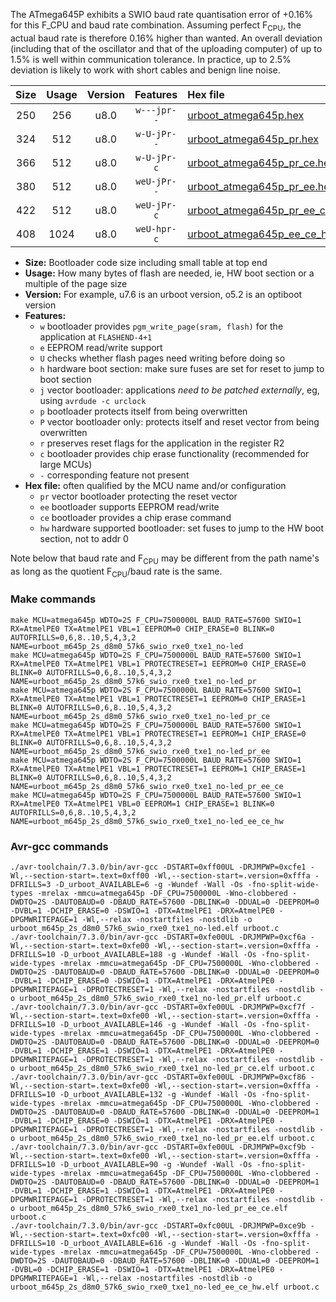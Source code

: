 The ATmega645P exhibits a SWIO baud rate quantisation error of +0.16% for this F_CPU and baud rate combination. Assuming perfect F<sub>CPU</sub>, the actual baud rate is therefore 0.16% higher than wanted. An overall deviation (including that of the oscillator and that of the uploading computer) of up to 1.5% is well within communication tolerance. In practice, up to 2.5% deviation is likely to work with short cables and benign line noise.

|Size|Usage|Version|Features|Hex file|
|:-:|:-:|:-:|:-:|:--|
|250|256|u8.0|`w---jpr--`|[urboot_atmega645p.hex](https://raw.githubusercontent.com/stefanrueger/urboot.hex/main/cores/megacore/atmega645p/watchdog_2_s/internal_oscillator/7500000_hz/57600_baud/uart0_rxe0_txe1/no-led/urboot_atmega645p.hex)|
|324|512|u8.0|`w-U-jPr--`|[urboot_atmega645p_pr.hex](https://raw.githubusercontent.com/stefanrueger/urboot.hex/main/cores/megacore/atmega645p/watchdog_2_s/internal_oscillator/7500000_hz/57600_baud/uart0_rxe0_txe1/no-led/urboot_atmega645p_pr.hex)|
|366|512|u8.0|`w-U-jPr-c`|[urboot_atmega645p_pr_ce.hex](https://raw.githubusercontent.com/stefanrueger/urboot.hex/main/cores/megacore/atmega645p/watchdog_2_s/internal_oscillator/7500000_hz/57600_baud/uart0_rxe0_txe1/no-led/urboot_atmega645p_pr_ce.hex)|
|380|512|u8.0|`weU-jPr--`|[urboot_atmega645p_pr_ee.hex](https://raw.githubusercontent.com/stefanrueger/urboot.hex/main/cores/megacore/atmega645p/watchdog_2_s/internal_oscillator/7500000_hz/57600_baud/uart0_rxe0_txe1/no-led/urboot_atmega645p_pr_ee.hex)|
|422|512|u8.0|`weU-jPr-c`|[urboot_atmega645p_pr_ee_ce.hex](https://raw.githubusercontent.com/stefanrueger/urboot.hex/main/cores/megacore/atmega645p/watchdog_2_s/internal_oscillator/7500000_hz/57600_baud/uart0_rxe0_txe1/no-led/urboot_atmega645p_pr_ee_ce.hex)|
|408|1024|u8.0|`weU-hpr-c`|[urboot_atmega645p_ee_ce_hw.hex](https://raw.githubusercontent.com/stefanrueger/urboot.hex/main/cores/megacore/atmega645p/watchdog_2_s/internal_oscillator/7500000_hz/57600_baud/uart0_rxe0_txe1/no-led/urboot_atmega645p_ee_ce_hw.hex)|

- **Size:** Bootloader code size including small table at top end
- **Usage:** How many bytes of flash are needed, ie, HW boot section or a multiple of the page size
- **Version:** For example, u7.6 is an urboot version, o5.2 is an optiboot version
- **Features:**
  + `w` bootloader provides `pgm_write_page(sram, flash)` for the application at `FLASHEND-4+1`
  + `e` EEPROM read/write support
  + `U` checks whether flash pages need writing before doing so
  + `h` hardware boot section: make sure fuses are set for reset to jump to boot section
  + `j` vector bootloader: applications *need to be patched externally*, eg, using `avrdude -c urclock`
  + `p` bootloader protects itself from being overwritten
  + `P` vector bootloader only: protects itself and reset vector from being overwritten
  + `r` preserves reset flags for the application in the register R2
  + `c` bootloader provides chip erase functionality (recommended for large MCUs)
  + `-` corresponding feature not present
- **Hex file:** often qualified by the MCU name and/or configuration
  + `pr` vector bootloader protecting the reset vector
  + `ee` bootloader supports EEPROM read/write
  + `ce` bootloader provides a chip erase command
  + `hw` hardware supported bootloader: set fuses to jump to the HW boot section, not to addr 0


Note below that baud rate and F<sub>CPU</sub> may be different from the path name's as long as the quotient F<sub>CPU</sub>/baud rate is the same.

### Make commands
```
make MCU=atmega645p WDTO=2S F_CPU=7500000L BAUD_RATE=57600 SWIO=1 RX=AtmelPE0 TX=AtmelPE1 VBL=1 EEPROM=0 CHIP_ERASE=0 BLINK=0 AUTOFRILLS=0,6,8..10,5,4,3,2 NAME=urboot_m645p_2s_d8m0_57k6_swio_rxe0_txe1_no-led
make MCU=atmega645p WDTO=2S F_CPU=7500000L BAUD_RATE=57600 SWIO=1 RX=AtmelPE0 TX=AtmelPE1 VBL=1 PROTECTRESET=1 EEPROM=0 CHIP_ERASE=0 BLINK=0 AUTOFRILLS=0,6,8..10,5,4,3,2 NAME=urboot_m645p_2s_d8m0_57k6_swio_rxe0_txe1_no-led_pr
make MCU=atmega645p WDTO=2S F_CPU=7500000L BAUD_RATE=57600 SWIO=1 RX=AtmelPE0 TX=AtmelPE1 VBL=1 PROTECTRESET=1 EEPROM=0 CHIP_ERASE=1 BLINK=0 AUTOFRILLS=0,6,8..10,5,4,3,2 NAME=urboot_m645p_2s_d8m0_57k6_swio_rxe0_txe1_no-led_pr_ce
make MCU=atmega645p WDTO=2S F_CPU=7500000L BAUD_RATE=57600 SWIO=1 RX=AtmelPE0 TX=AtmelPE1 VBL=1 PROTECTRESET=1 EEPROM=1 CHIP_ERASE=0 BLINK=0 AUTOFRILLS=0,6,8..10,5,4,3,2 NAME=urboot_m645p_2s_d8m0_57k6_swio_rxe0_txe1_no-led_pr_ee
make MCU=atmega645p WDTO=2S F_CPU=7500000L BAUD_RATE=57600 SWIO=1 RX=AtmelPE0 TX=AtmelPE1 VBL=1 PROTECTRESET=1 EEPROM=1 CHIP_ERASE=1 BLINK=0 AUTOFRILLS=0,6,8..10,5,4,3,2 NAME=urboot_m645p_2s_d8m0_57k6_swio_rxe0_txe1_no-led_pr_ee_ce
make MCU=atmega645p WDTO=2S F_CPU=7500000L BAUD_RATE=57600 SWIO=1 RX=AtmelPE0 TX=AtmelPE1 VBL=0 EEPROM=1 CHIP_ERASE=1 BLINK=0 AUTOFRILLS=0,6,8..10,5,4,3,2 NAME=urboot_m645p_2s_d8m0_57k6_swio_rxe0_txe1_no-led_ee_ce_hw
```

### Avr-gcc commands
```
./avr-toolchain/7.3.0/bin/avr-gcc -DSTART=0xff00UL -DRJMPWP=0xcfe1 -Wl,--section-start=.text=0xff00 -Wl,--section-start=.version=0xfffa -DFRILLS=3 -D_urboot_AVAILABLE=6 -g -Wundef -Wall -Os -fno-split-wide-types -mrelax -mmcu=atmega645p -DF_CPU=7500000L -Wno-clobbered -DWDTO=2S -DAUTOBAUD=0 -DBAUD_RATE=57600 -DBLINK=0 -DDUAL=0 -DEEPROM=0 -DVBL=1 -DCHIP_ERASE=0 -DSWIO=1 -DTX=AtmelPE1 -DRX=AtmelPE0 -DPGMWRITEPAGE=1 -Wl,--relax -nostartfiles -nostdlib -o urboot_m645p_2s_d8m0_57k6_swio_rxe0_txe1_no-led.elf urboot.c
./avr-toolchain/7.3.0/bin/avr-gcc -DSTART=0xfe00UL -DRJMPWP=0xcf6a -Wl,--section-start=.text=0xfe00 -Wl,--section-start=.version=0xfffa -DFRILLS=10 -D_urboot_AVAILABLE=188 -g -Wundef -Wall -Os -fno-split-wide-types -mrelax -mmcu=atmega645p -DF_CPU=7500000L -Wno-clobbered -DWDTO=2S -DAUTOBAUD=0 -DBAUD_RATE=57600 -DBLINK=0 -DDUAL=0 -DEEPROM=0 -DVBL=1 -DCHIP_ERASE=0 -DSWIO=1 -DTX=AtmelPE1 -DRX=AtmelPE0 -DPGMWRITEPAGE=1 -DPROTECTRESET=1 -Wl,--relax -nostartfiles -nostdlib -o urboot_m645p_2s_d8m0_57k6_swio_rxe0_txe1_no-led_pr.elf urboot.c
./avr-toolchain/7.3.0/bin/avr-gcc -DSTART=0xfe00UL -DRJMPWP=0xcf7f -Wl,--section-start=.text=0xfe00 -Wl,--section-start=.version=0xfffa -DFRILLS=10 -D_urboot_AVAILABLE=146 -g -Wundef -Wall -Os -fno-split-wide-types -mrelax -mmcu=atmega645p -DF_CPU=7500000L -Wno-clobbered -DWDTO=2S -DAUTOBAUD=0 -DBAUD_RATE=57600 -DBLINK=0 -DDUAL=0 -DEEPROM=0 -DVBL=1 -DCHIP_ERASE=1 -DSWIO=1 -DTX=AtmelPE1 -DRX=AtmelPE0 -DPGMWRITEPAGE=1 -DPROTECTRESET=1 -Wl,--relax -nostartfiles -nostdlib -o urboot_m645p_2s_d8m0_57k6_swio_rxe0_txe1_no-led_pr_ce.elf urboot.c
./avr-toolchain/7.3.0/bin/avr-gcc -DSTART=0xfe00UL -DRJMPWP=0xcf86 -Wl,--section-start=.text=0xfe00 -Wl,--section-start=.version=0xfffa -DFRILLS=10 -D_urboot_AVAILABLE=132 -g -Wundef -Wall -Os -fno-split-wide-types -mrelax -mmcu=atmega645p -DF_CPU=7500000L -Wno-clobbered -DWDTO=2S -DAUTOBAUD=0 -DBAUD_RATE=57600 -DBLINK=0 -DDUAL=0 -DEEPROM=1 -DVBL=1 -DCHIP_ERASE=0 -DSWIO=1 -DTX=AtmelPE1 -DRX=AtmelPE0 -DPGMWRITEPAGE=1 -DPROTECTRESET=1 -Wl,--relax -nostartfiles -nostdlib -o urboot_m645p_2s_d8m0_57k6_swio_rxe0_txe1_no-led_pr_ee.elf urboot.c
./avr-toolchain/7.3.0/bin/avr-gcc -DSTART=0xfe00UL -DRJMPWP=0xcf9b -Wl,--section-start=.text=0xfe00 -Wl,--section-start=.version=0xfffa -DFRILLS=10 -D_urboot_AVAILABLE=90 -g -Wundef -Wall -Os -fno-split-wide-types -mrelax -mmcu=atmega645p -DF_CPU=7500000L -Wno-clobbered -DWDTO=2S -DAUTOBAUD=0 -DBAUD_RATE=57600 -DBLINK=0 -DDUAL=0 -DEEPROM=1 -DVBL=1 -DCHIP_ERASE=1 -DSWIO=1 -DTX=AtmelPE1 -DRX=AtmelPE0 -DPGMWRITEPAGE=1 -DPROTECTRESET=1 -Wl,--relax -nostartfiles -nostdlib -o urboot_m645p_2s_d8m0_57k6_swio_rxe0_txe1_no-led_pr_ee_ce.elf urboot.c
./avr-toolchain/7.3.0/bin/avr-gcc -DSTART=0xfc00UL -DRJMPWP=0xce9b -Wl,--section-start=.text=0xfc00 -Wl,--section-start=.version=0xfffa -DFRILLS=10 -D_urboot_AVAILABLE=616 -g -Wundef -Wall -Os -fno-split-wide-types -mrelax -mmcu=atmega645p -DF_CPU=7500000L -Wno-clobbered -DWDTO=2S -DAUTOBAUD=0 -DBAUD_RATE=57600 -DBLINK=0 -DDUAL=0 -DEEPROM=1 -DVBL=0 -DCHIP_ERASE=1 -DSWIO=1 -DTX=AtmelPE1 -DRX=AtmelPE0 -DPGMWRITEPAGE=1 -Wl,--relax -nostartfiles -nostdlib -o urboot_m645p_2s_d8m0_57k6_swio_rxe0_txe1_no-led_ee_ce_hw.elf urboot.c
```

